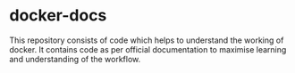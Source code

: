 # docker-docs
This repository consists of code which helps to understand the working of docker. It contains code as per official documentation to maximise learning and understanding of the workflow.
